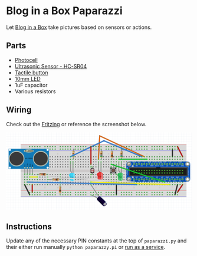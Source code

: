 # Blog in a Box Paparazzi
Let [Blog in a Box](https://inabox.blog) take pictures based on sensors or actions.

## Parts
 * [Photocell](https://www.adafruit.com/products/161)
 * [Ultrasonic Sensor - HC-SR04](https://www.sparkfun.com/products/13959)
 * [Tactile button](https://www.adafruit.com/products/367)
 * [10mm LED](https://www.adafruit.com/products/845)
 * 1uF capacitor
 * Various resistors

## Wiring
Check out the [Fritzing](./paparazzi.fzz) or reference the screenshot below.

![Blog in a Box Paparazzi Fritzing](./paparazzi-fritzing.png?raw=true "Blog in a Box Paparazzi Fritzing")

## Instructions
Update any of the necessary PIN constants at the top of `paparazzi.py` and their either run manually `python paparazzy.pi` or [run as a service](http://www.diegoacuna.me/how-to-run-a-script-as-a-service-in-raspberry-pi-raspbian-jessie/).
